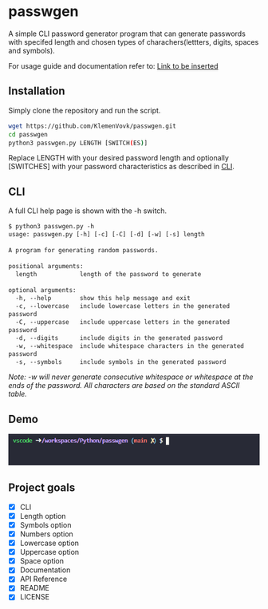 # passwgen

A simple CLI password generator program that can generate passwords with specifed length and chosen types of charachers(lettters, digits, spaces and symbols).

For usage guide and documentation refer to: [Link to be inserted](#)

## Installation
Simply clone the repository and run the script.
``` bash
wget https://github.com/KlemenVovk/passwgen.git
cd passwgen
python3 passwgen.py LENGTH [SWITCH(ES)]
```
Replace LENGTH with your desired password length and optionally \[SWITCHES\] with your password characteristics as described in [CLI](#cli).
## CLI
A full CLI help page is shown with the -h switch.
```text
$ python3 passwgen.py -h
usage: passwgen.py [-h] [-c] [-C] [-d] [-w] [-s] length

A program for generating random passwords.

positional arguments:
  length            length of the password to generate

optional arguments:
  -h, --help        show this help message and exit
  -c, --lowercase   include lowercase letters in the generated password
  -C, --uppercase   include uppercase letters in the generated password
  -d, --digits      include digits in the generated password
  -w, --whitespace  include whitespace characters in the generated password
  -s, --symbols     include symbols in the generated password
```

*Note: -w will never generate consecutive whitespace or whitespace at the ends of the password. All characters are based on the standard ASCII table.*
## Demo
![Demo](demo.gif)
## Project goals
- [x] CLI
- [x] Length option
- [x] Symbols option
- [x] Numbers option
- [x] Lowercase option
- [x] Uppercase option
- [x] Space option
- [x] Documentation
- [x] API Reference
- [x] README
- [x] LICENSE
